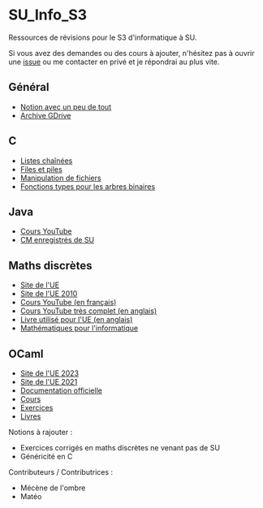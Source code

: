 # SU_Info_S3
Ressources de révisions pour le S3 d'informatique à SU.

Si vous avez des demandes ou des cours à ajouter, n'hésitez pas à ouvrir une [issue](https://github.com/matburnx/SU_Info_S3/issues) ou me contacter en privé et je répondrai au plus vite.

## Général
* [Notion avec un peu de tout](https://uncovered-trail-8e0.notion.site/INFORMATIQUE-f04f79ad7d5d4bccbafec5c7aab544a8)
* [Archive GDrive](https://drive.google.com/file/d/1epG5h0vuCu3A-SUphYO1Vc1W9zzkrUbo/view)

## C
* [Listes chaînées](https://openclassrooms.com/fr/courses/19980-apprenez-a-programmer-en-c/19733-stockez-les-donnees-avec-les-listes-chainees)
* [Files et piles](https://openclassrooms.com/fr/courses/19980-apprenez-a-programmer-en-c/19868-controlez-lajout-delements-avec-les-piles-et-les-files)
* [Manipulation de fichiers](https://openclassrooms.com/fr/courses/19980-apprenez-a-programmer-en-c/16421-manipulez-des-fichiers-a-laide-de-fonctions)
* [Fonctions types pour les arbres binaires](https://gist.github.com/moenn1/ee1ea8af01e6cb4d04215a91b791992e)

## Java
* [Cours YouTube](https://www.youtube.com/playlist?list=PLXJw8DkEYeSMkE08RRwdw3JVjGM-pGDec)
* [CM enregistrés de SU](https://www.youtube.com/playlist?list=PLRF7gAYuqQ1PKcBTlJuwt9I4Y5A6zxFcb) 

## Maths discrètes
* [Site de l'UE](https://www-licence.ufr-info-p6.jussieu.fr/lmd/licence/2024/ue/LU2IN005-2024oct/index.php)
* [Site de l'UE 2010](https://www.liafa.jussieu.fr/~ig/l2.html)
* [Cours YouTube (en français)](https://www.youtube.com/playlist?list=PLqcerf5fMKqjzLAoZq4WGhwQ92oopA1-F)
* [Cours YouTube très complet (en anglais)](https://www.youtube.com/playlist?list=PLHXZ9OQGMqxersk8fUxiUMSIx0DBqsKZS)
* [Livre utilisé pour l'UE (en anglais)](https://www.irif.fr/~ig/MCS.html)
* [Mathématiques pour l'informatique](https://www.liafa.jussieu.fr/~ig/mathinfo.html)

## OCaml
* [Site de l'UE 2023](https://www-licence.ufr-info-p6.jussieu.fr/lmd/licence/2023/ue/LU2IN019-2023oct/)
* [Site de l'UE 2021](https://www-licence.ufr-info-p6.jussieu.fr/lmd/licence/2021/ue/LU2IN019-2021oct/)
* [Documentation officielle](https://ocaml.org/docs)
* [Cours](https://ocaml.gelez.xyz/)
* [Exercices](https://ocaml.org/exercises)
* [Livres](https://ocaml.org/books)

Notions à rajouter :
* Exercices corrigés en maths discrètes ne venant pas de SU
* Généricité en C

Contributeurs / Contributrices :
* Mécène de l'ombre
* Matéo
